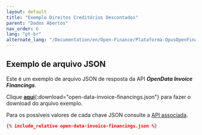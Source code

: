 ```yaml
---
layout: default
title: "Exemplo Direitos Creditórios Descontados"
parent: "Dados Abertos"
nav_order: 6
lang: "pt-br"
alternate_lang: "/Documentation/en/Open-Finance/Plataforma-OpusOpenFinance/Integração/apis-dados-abertos/DadosAbertos-Invoices/"
---
```


## Exemplo de arquivo JSON

Este é um exemplo de arquivo JSON de resposta da API ***OpenData Invoice Financings***.

Clique [**aqui**](open-data-invoice-financings.json){:download="open-data-invoice-financings.json"} para fazer o download do arquivo exemplo.

Para os possíveis valores de cada chave JSON consulte a [API associada][Link-API].

```json
{% include_relative open-data-invoice-financings.json %}
```

[Link-API]: ../../../../swagger-ui/index.html?api=open-data-invoice-financings
